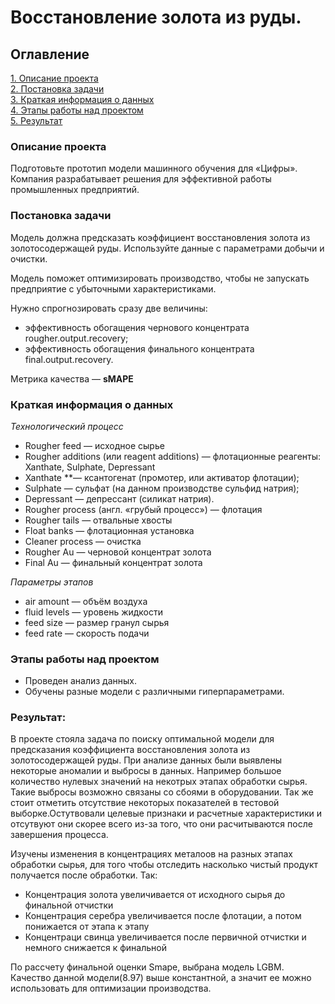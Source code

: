 # Восстановление золота из руды.   

## Оглавление  
[1. Описание проекта](https://github.com/FedorRU/Pet_projects/edit/main/Gold_recovery_coefficient_prediction/README.md#Описание-проекта)  
[2. Постановка задачи](https://github.com/FedorRU/Pet_projects/edit/main/Gold_recovery_coefficient_prediction/README.md#Постановка-задачи)  
[3. Краткая информация о данных](https://github.com/FedorRU/Pet_projects/edit/main/Gold_recovery_coefficient_prediction/README.md#Краткая-информация-о-данных)  
[4. Этапы работы над проектом](https://github.com/FedorRU/Pet_projects/edit/main/Gold_recovery_coefficient_prediction/README.md#Этапы-работы-над-проектом)  
[5. Результат](https://github.com/FedorRU/Pet_projects/edit/main/Gold_recovery_coefficient_prediction/README.md#Результат)  

### Описание проекта  
Подготовьте прототип модели машинного обучения для «Цифры». Компания разрабатывает решения для эффективной работы промышленных предприятий.

### Постановка задачи
Модель должна предсказать коэффициент восстановления золота из золотосодержащей руды. Используйте данные с параметрами добычи и очистки. 

Модель поможет оптимизировать производство, чтобы не запускать предприятие с убыточными характеристиками.

Нужно спрогнозировать сразу две величины:
- эффективность обогащения чернового концентрата rougher.output.recovery;
- эффективность обогащения финального концентрата final.output.recovery.

Метрика качества — **sMAPE**

### Краткая информация о данных

*Технологический процесс*
- Rougher feed — исходное сырье
- Rougher additions (или reagent additions) — флотационные реагенты: Xanthate, Sulphate, Depressant
- Xanthate **— ксантогенат (промотер, или активатор флотации);
- Sulphate — сульфат (на данном производстве сульфид натрия);
- Depressant — депрессант (силикат натрия).
- Rougher process (англ. «грубый процесс») — флотация
- Rougher tails — отвальные хвосты
- Float banks — флотационная установка
- Cleaner process — очистка
- Rougher Au — черновой концентрат золота
- Final Au — финальный концентрат золота

*Параметры этапов*
- air amount — объём воздуха
- fluid levels — уровень жидкости
- feed size — размер гранул сырья
- feed rate — скорость подачи

### Этапы работы над проектом  

- Проведен анализ данных.
- Обучены разные модели с различными гиперпараметрами.

### Результат:  
В проекте стояла задача по поиску оптимальной модели для предсказания коэффициента восстановления золота из золотосодержащей руды. При анализе данных были выявлены некоторые аномалии и выбросы в данных. Например большое количество нулевых значений на некотрых этапах обработки сырья. Такие выбросы возможно связаны со сбоями в оборудовании. Так же стоит отметить отсутствие некоторых показателей в тестовой выборке.Остутвовали целевые признаки и расчетные характеристики и отсутвуют они скорее всего из-за того, что они расчитываются после завершения процесса. 

Изучены изменения в концентрациях металоов на разных этапах обработки сырья, для того чтобы отследить насколько чистый продукт получается после обработки. Так:

- Концентрация золота увеличивается от исходного сырья до финальной отчистки
- Концентрация серебра увеличивается после флотации, а потом понижается от этапа к этапу
- Концентраци свинца увеличивается после первичной отчистки и немного снижается к финальной

По рассчету финальной оценки Smape, выбрана модель LGBM. Качество данной модели(8.97) выше константной, а значит ее можно использовать для оптимизации производства.

